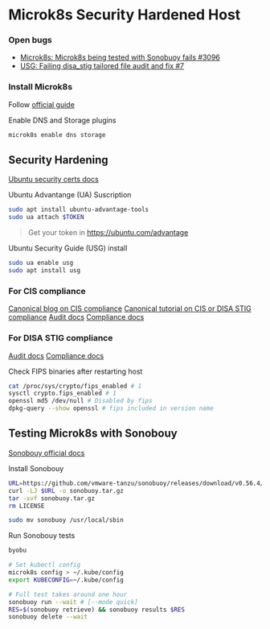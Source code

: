 # Microk8s Security Hardened Host

### Open bugs
* [Microk8s: Microk8s being tested with Sonobuoy fails #3096](https://github.com/canonical/microk8s/issues/3096)
* [USG: Failing disa_stig tailored file audit and fix #7](https://github.com/canonical/ubuntu-security-guide/issues/7)

### Install Microk8s
Follow [official guide](https://microk8s.io/docs/getting-started)

Enable DNS and Storage plugins
```bash
microk8s enable dns storage
```

## Security Hardening
[Ubuntu security certs docs](https://ubuntu.com/security/certifications/docs)

Ubuntu Advantange (UA) Suscription

```bash
sudo apt install ubuntu-advantage-tools
sudo ua attach $TOKEN
```

> Get your token in https://ubuntu.com/advantage


Ubuntu Security Guide (USG) install
```bash
sudo ua enable usg
sudo apt install usg
```

### For CIS compliance
[Canonical blog on CIS compliance](https://ubuntu.com/blog/cis-security-compliance-usg)
[Canonical tutorial on CIS or DISA STIG compliance](https://ubuntu.com/tutorials/comply-with-cis-or-disa-stig-on-ubuntu#1-overview)
[Audit docs](https://ubuntu.com/security/certifications/docs/usg/cis/audit)
[Compliance docs](https://ubuntu.com/security/certifications/docs/usg/cis/compliance)

### For DISA STIG compliance
[Audit docs](https://ubuntu.com/security/certifications/docs/disa-stig/audit)
[Compliance docs](https://ubuntu.com/security/certifications/docs/disa-stig/compliance)

Check FIPS binaries after restarting host
```bash
cat /proc/sys/crypto/fips_enabled # 1
sysctl crypto.fips_enabled # 1
openssl md5 /dev/null # Disabled by fips
dpkg-query --show openssl # fips included in version name
```

## Testing Microk8s with Sonobouy
[Sonobouy official docs](https://github.com/vmware-tanzu/sonobuoy)

Install Sonobouy
```bash
URL=https://github.com/vmware-tanzu/sonobuoy/releases/download/v0.56.4/sonobuoy_0.56.4_linux_amd64.tar.gz
curl -LJ $URL -o sonobuoy.tar.gz 
tar -xvf sonobuoy.tar.gz
rm LICENSE

sudo mv sonobuoy /usr/local/sbin
```

Run Sonobouy tests
```bash
byobu

# Set kubectl config
microk8s config > ~/.kube/config
export KUBECONFIG=~/.kube/config

# Full test takes around one hour
sonobuoy run --wait # [--mode quick]
RES=$(sonobuoy retrieve) && sonobuoy results $RES
sonobuoy delete --wait
```

